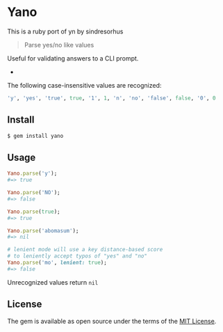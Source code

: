 # Yano
This is a ruby port of yn by sindresorhus

> Parse yes/no like values

Useful for validating answers to a CLI prompt.

-

The following case-insensitive values are recognized:

```ruby
'y', 'yes', 'true', true, '1', 1, 'n', 'no', 'false', false, '0', 0
```

## Install

```ruby
$ gem install yano
```

## Usage

```ruby
Yano.parse('y');
#=> true

Yano.parse('NO');
#=> false

Yano.parse(true);
#=> true

Yano.parse('abomasum');
#=> nil

# lenient mode will use a key distance-based score
# to leniently accept typos of "yes" and "no"
Yano.parse('mo', lenient: true);
#=> false
```

Unrecognized values return `nil`


## License

The gem is available as open source under the terms of the [MIT License](http://opensource.org/licenses/MIT).
